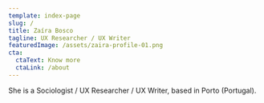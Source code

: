 ```yaml
---
template: index-page
slug: /
title: Zaíra Bosco
tagline: UX Researcher / UX Writer
featuredImage: /assets/zaira-profile-01.png
cta:
  ctaText: Know more
  ctaLink: /about
---
```

She is a Sociologist / UX Researcher / UX Writer, based in Porto (Portugal).